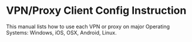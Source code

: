 # VPN/Proxy Client Config Instruction

This manual lists how to use each VPN or proxy on major Operating Systems: Windows, iOS, OSX, Android, Linux. 
